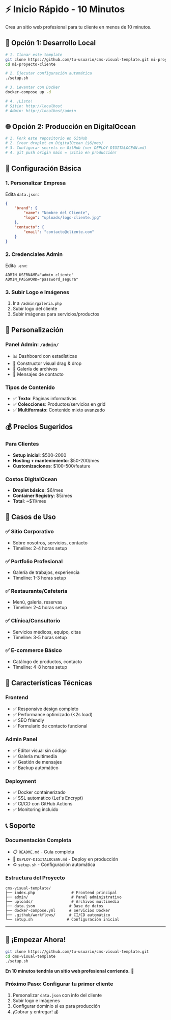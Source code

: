 # ⚡ Inicio Rápido - 10 Minutos

Crea un sitio web profesional para tu cliente en menos de 10 minutos.

## 🚀 Opción 1: Desarrollo Local

```bash
# 1. Clonar este template
git clone https://github.com/tu-usuario/cms-visual-template.git mi-proyecto-cliente
cd mi-proyecto-cliente

# 2. Ejecutar configuración automática
./setup.sh

# 3. Levantar con Docker
docker-compose up -d

# 4. ¡Listo!
# Sitio: http://localhost
# Admin: http://localhost/admin
```

## 🌐 Opción 2: Producción en DigitalOcean

```bash
# 1. Fork este repositorio en GitHub
# 2. Crear droplet en DigitalOcean ($6/mes)
# 3. Configurar secrets en GitHub (ver DEPLOY-DIGITALOCEAN.md)
# 4. git push origin main = ¡Sitio en producción!
```

## 📝 Configuración Básica

### 1. **Personalizar Empresa**
Edita `data.json`:
```json
{
    "brand": {
        "name": "Nombre del Cliente",
        "logo": "uploads/logo-cliente.jpg"
    },
    "contacto": {
        "email": "contacto@cliente.com"
    }
}
```

### 2. **Credenciales Admin**
Edita `.env`:
```
ADMIN_USERNAME="admin_cliente"
ADMIN_PASSWORD="password_segura"
```

### 3. **Subir Logo e Imágenes**
1. Ir a `/admin/galeria.php`
2. Subir logo del cliente
3. Subir imágenes para servicios/productos

## 🎨 Personalización

### **Panel Admin**: `/admin/`
- 📊 Dashboard con estadísticas
- 🎨 Constructor visual drag & drop
- 📁 Galería de archivos
- 📧 Mensajes de contacto

### **Tipos de Contenido**
- ✅ **Texto**: Páginas informativas
- ✅ **Colecciones**: Productos/servicios en grid
- ✅ **Multiformato**: Contenido mixto avanzado

## 💰 Precios Sugeridos

### **Para Clientes**
- **Setup inicial**: $500-2000
- **Hosting + mantenimiento**: $50-200/mes
- **Customizaciones**: $100-500/feature

### **Costos DigitalOcean**
- **Droplet básico**: $6/mes
- **Container Registry**: $5/mes
- **Total**: ~$11/mes

## 🎯 Casos de Uso

### ✅ **Sitio Corporativo**
- Sobre nosotros, servicios, contacto
- Timeline: 2-4 horas setup

### ✅ **Portfolio Profesional**
- Galería de trabajos, experiencia
- Timeline: 1-3 horas setup

### ✅ **Restaurante/Cafetería**
- Menú, galería, reservas
- Timeline: 2-4 horas setup

### ✅ **Clínica/Consultorio**
- Servicios médicos, equipo, citas
- Timeline: 3-5 horas setup

### ✅ **E-commerce Básico**
- Catálogo de productos, contacto
- Timeline: 4-8 horas setup

## 🔧 Características Técnicas

### **Frontend**
- ✅ Responsive design completo
- ✅ Performance optimizado (<2s load)
- ✅ SEO friendly
- ✅ Formulario de contacto funcional

### **Admin Panel**
- ✅ Editor visual sin código
- ✅ Galería multimedia
- ✅ Gestión de mensajes
- ✅ Backup automático

### **Deployment**
- ✅ Docker containerizado
- ✅ SSL automático (Let's Encrypt)
- ✅ CI/CD con GitHub Actions
- ✅ Monitoring incluido

## 📞 Soporte

### **Documentación Completa**
- 📋 `README.md` - Guía completa
- 🚀 `DEPLOY-DIGITALOCEAN.md` - Deploy en producción
- ⚙️ `setup.sh` - Configuración automática

### **Estructura del Proyecto**
```
cms-visual-template/
├── index.php                # Frontend principal
├── admin/                   # Panel administrativo
├── uploads/                 # Archivos multimedia
├── data.json               # Base de datos
├── docker-compose.yml      # Servicios Docker
├── .github/workflows/      # CI/CD automático
└── setup.sh               # Configuración inicial
```

---

## 🎉 ¡Empezar Ahora!

```bash
git clone https://github.com/tu-usuario/cms-visual-template.git
cd cms-visual-template
./setup.sh
```

**En 10 minutos tendrás un sitio web profesional corriendo.** 🚀

### **Próximo Paso**: Configurar tu primer cliente
1. Personalizar `data.json` con info del cliente
2. Subir logo e imágenes
3. Configurar dominio si es para producción
4. ¡Cobrar y entregar! 💰